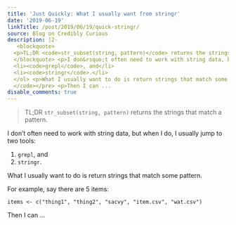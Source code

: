 ```yaml
---
title: 'Just Quickly: What I usually want from stringr'
date: '2019-06-19'
linkTitle: /post/2019/06/19/quick-stringr/
source: Blog on Credibly Curious
description: |2-
   <blockquote>
  <p>TL;DR <code>str_subset(string, pattern)</code> returns the strings that match a pattern.</p>
  </blockquote> <p>I don&rsquo;t often need to work with string data, but when I do, I usually jump to two tools:</p> <ol>
  <li><code>grepl</code>, and</li>
  <li><code>stringr</code>.</li>
  </ol> <p>What I usually want to do is return strings that match some pattern.</p> <p>For example, say there are 5 items:</p> <pre><code class="language-r">items &lt;- c(&quot;thing1&quot;, &quot;thing2&quot;, &quot;sacvy&quot;, &quot;item.csv&quot;, &quot;wat.csv&quot;)
  </code></pre> <p>Then I can ...
disable_comments: true
---
```

 <blockquote>
<p>TL;DR <code>str_subset(string, pattern)</code> returns the strings that match a pattern.</p>
</blockquote> <p>I don&rsquo;t often need to work with string data, but when I do, I usually jump to two tools:</p> <ol>
<li><code>grepl</code>, and</li>
<li><code>stringr</code>.</li>
</ol> <p>What I usually want to do is return strings that match some pattern.</p> <p>For example, say there are 5 items:</p> <pre><code class="language-r">items &lt;- c(&quot;thing1&quot;, &quot;thing2&quot;, &quot;sacvy&quot;, &quot;item.csv&quot;, &quot;wat.csv&quot;)
</code></pre> <p>Then I can ...